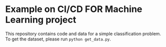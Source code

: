 # Example on CI/CD FOR Machine Learning project

This repository contains code and data for a simple classification problem. To get the dataset, please run `python get_data.py`.
